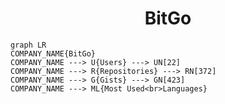 <h1 align="center">BitGo</h1>

```mermaid
graph LR
COMPANY_NAME{BitGo}
COMPANY_NAME ---> U{Users} ---> UN[22]
COMPANY_NAME ---> R{Repositories} ---> RN[372]
COMPANY_NAME ---> G{Gists} ---> GN[423]
COMPANY_NAME ---> ML{Most Used<br>Languages}
```
